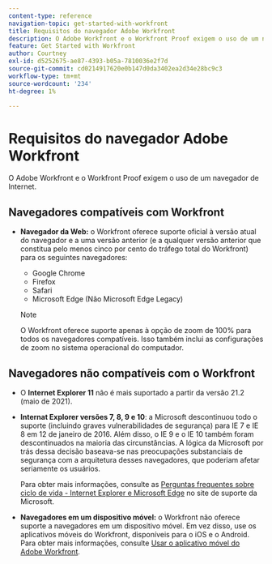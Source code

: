 ```yaml
---
content-type: reference
navigation-topic: get-started-with-workfront
title: Requisitos do navegador Adobe Workfront
description: O Adobe Workfront e o Workfront Proof exigem o uso de um navegador de Internet.
feature: Get Started with Workfront
author: Courtney
exl-id: d5252675-ae87-4393-b05a-7810036e2f7d
source-git-commit: cd0214917620e0b147d0da3402ea2d34e28bc9c3
workflow-type: tm+mt
source-wordcount: '234'
ht-degree: 1%

---
```


# Requisitos do navegador Adobe Workfront

<!--Audited: 01/2024-->

O Adobe Workfront e o Workfront Proof exigem o uso de um navegador de Internet.

## Navegadores compatíveis com Workfront

* **Navegador da Web:** o Workfront oferece suporte oficial à versão atual do navegador e a uma versão anterior (e a qualquer versão anterior que constitua pelo menos cinco por cento do tráfego total do Workfront) para os seguintes navegadores:

   * Google Chrome
   * Firefox
   * Safari
   * Microsoft Edge (Não Microsoft Edge Legacy)

  >[!NOTE]
  >
  >O Workfront oferece suporte apenas à opção de zoom de 100% para todos os navegadores compatíveis. Isso também inclui as configurações de zoom no sistema operacional do computador.

## Navegadores não compatíveis com o Workfront

* O **Internet Explorer 11** não é mais suportado a partir da versão 21.2 (maio de 2021).
* **Internat Explorer versões 7, 8, 9 e 10**: a Microsoft descontinuou todo o suporte (incluindo graves vulnerabilidades de segurança) para IE 7 e IE 8 em 12 de janeiro de 2016. Além disso, o IE 9 e o IE 10 também foram descontinuados na maioria das circunstâncias. A lógica da Microsoft por trás dessa decisão baseava-se nas preocupações substanciais de segurança com a arquitetura desses navegadores, que poderiam afetar seriamente os usuários.

  Para obter mais informações, consulte as [Perguntas frequentes sobre ciclo de vida - Internet Explorer e Microsoft Edge](https://support.microsoft.com/en-us/help/17454/lifecycle-faq-internet-explorer) no site de suporte da Microsoft. <!--the title of this page changes; ensure accuracy-->

* **Navegadores em um dispositivo móvel:** o Workfront não oferece suporte a navegadores em um dispositivo móvel. Em vez disso, use os aplicativos móveis do Workfront, disponíveis para o iOS e o Android. Para obter mais informações, consulte [Usar o aplicativo móvel do Adobe Workfront](../workfront-basics/mobile-apps/using-the-workfront-mobile-app/use-the-mobile-app.md).
